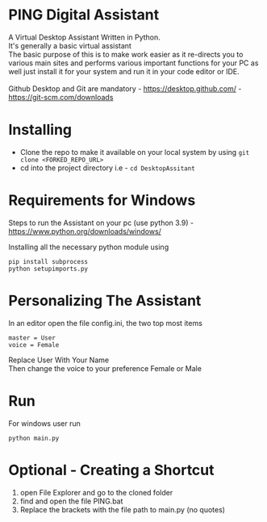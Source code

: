 # PING Digital Assistant

A Virtual Desktop Assistant Written in Python.
<br> It's generally a basic virtual assistant<br>
The basic purpose of this is to make work easier as it re-directs you to various main sites and performs various important functions for your PC as well just install it for your system and run it in your code editor or IDE.<br>
<br>Github Desktop and Git are mandatory - https://desktop.github.com/ - https://git-scm.com/downloads<br>

# Installing 

- Clone the repo to make it available on your local system by using ```git clone <FORKED_REPO_URL>```
- cd into the project directory i.e  - ```cd DesktopAssitant```


# Requirements for Windows
Steps to run the Assistant on your pc (use python 3.9) - https://www.python.org/downloads/windows/

Installing all the necessary python module using
```
pip install subprocess
python setupimports.py

```             

# Personalizing The Assistant
In an editor open the file config.ini, the two top most items<br>
```
master = User
voice = Female
```
Replace User With Your Name<br>
Then change the voice to your preference Female or Male<br>

# Run
For windows user run
```
python main.py
```

# Optional - Creating a Shortcut
1. open File Explorer and go to the cloned folder
2. find and open the file PING.bat
3. Replace the brackets with the file path to main.py (no quotes)

